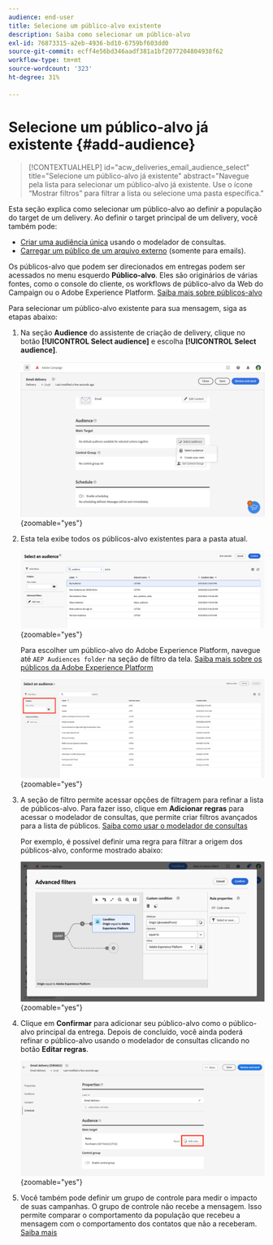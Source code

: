 ```yaml
---
audience: end-user
title: Selecione um público-alvo existente
description: Saiba como selecionar um público-alvo
exl-id: 76873315-a2eb-4936-bd10-6759bf603dd0
source-git-commit: ecff4e56bd346aadf381a1bf2077204804938f62
workflow-type: tm+mt
source-wordcount: '323'
ht-degree: 31%

---
```



# Selecione um público-alvo já existente {#add-audience}

>[!CONTEXTUALHELP]
>id="acw_deliveries_email_audience_select"
>title="Selecione um público-alvo já existente"
>abstract="Navegue pela lista para selecionar um público-alvo já existente. Use o ícone “Mostrar filtros” para filtrar a lista ou selecione uma pasta específica."

Esta seção explica como selecionar um público-alvo ao definir a população do target de um delivery. Ao definir o target principal de um delivery, você também pode:
* [Criar uma audiência única](one-time-audience.md) usando o modelador de consultas.
* [Carregar um público de um arquivo externo](file-audience.md) (somente para emails).

Os públicos-alvo que podem ser direcionados em entregas podem ser acessados no menu esquerdo **Público-alvo**. Eles são originários de várias fontes, como o console do cliente, os workflows de público-alvo da Web do Campaign ou o Adobe Experience Platform. [Saiba mais sobre públicos-alvo](manage-audience.md)

Para selecionar um público-alvo existente para sua mensagem, siga as etapas abaixo:

1. Na seção **Audience** do assistente de criação de delivery, clique no botão **[!UICONTROL Select audience]** e escolha **[!UICONTROL Select audience]**.

   ![](assets/create-audience.png){zoomable="yes"}

1. Esta tela exibe todos os públicos-alvo existentes para a pasta atual.

   ![](assets/create-audience2.png){zoomable="yes"}

   Para escolher um público-alvo do Adobe Experience Platform, navegue até `AEP Audiences folder` na seção de filtro da tela. [Saiba mais sobre os públicos da Adobe Experience Platform](manage-audience.md#monitor)

   ![](assets/select-audience-folder.png){zoomable="yes"}

1. A seção de filtro permite acessar opções de filtragem para refinar a lista de públicos-alvo. Para fazer isso, clique em **Adicionar regras** para acessar o modelador de consultas, que permite criar filtros avançados para a lista de públicos. [Saiba como usar o modelador de consultas](../query/query-modeler-overview.md)

   Por exemplo, é possível definir uma regra para filtrar a origem dos públicos-alvo, conforme mostrado abaixo:

   ![](assets/filter-on-aep-audience.png){zoomable="yes"}

1. Clique em **Confirmar** para adicionar seu público-alvo como o público-alvo principal da entrega. Depois de concluído, você ainda poderá refinar o público-alvo usando o modelador de consultas clicando no botão **Editar regras**.

   ![](assets/refine-audience.png){zoomable="yes"}

1. Você também pode definir um grupo de controle para medir o impacto de suas campanhas. O grupo de controle não recebe a mensagem. Isso permite comparar o comportamento da população que recebeu a mensagem com o comportamento dos contatos que não a receberam. [Saiba mais](control-group.md)
